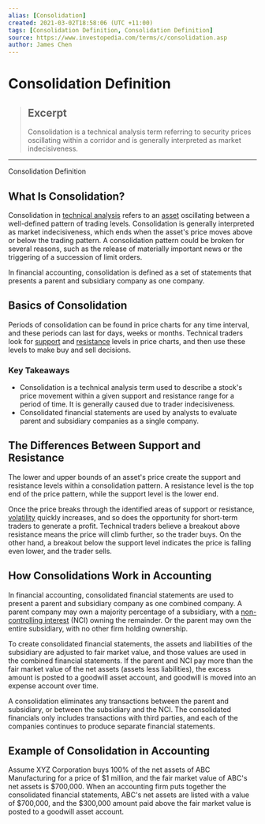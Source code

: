 ```yaml
---
alias: [Consolidation]
created: 2021-03-02T18:58:06 (UTC +11:00)
tags: [Consolidation Definition, Consolidation Definition]
source: https://www.investopedia.com/terms/c/consolidation.asp
author: James Chen
---
```


# Consolidation Definition

> ## Excerpt
> Consolidation is a technical analysis term referring to security prices oscillating within a corridor and is generally interpreted as market indecisiveness.

---

Consolidation Definition
## What Is Consolidation?

Consolidation in [technical analysis](https://www.investopedia.com/terms/t/technicalanalysis.asp) refers to an [asset](https://www.investopedia.com/terms/a/asset.asp) oscillating between a well-defined pattern of trading levels. Consolidation is generally interpreted as market indecisiveness, which ends when the asset's price moves above or below the trading pattern. A consolidation pattern could be broken for several reasons, such as the release of materially important news or the triggering of a succession of limit orders.

In financial accounting, consolidation is defined as a set of statements that presents a parent and subsidiary company as one company.

## Basics of Consolidation

Periods of consolidation can be found in price charts for any time interval, and these periods can last for days, weeks or months. Technical traders look for [support](https://www.investopedia.com/terms/s/support.asp) and [resistance](https://www.investopedia.com/terms/r/resistance.asp) levels in price charts, and then use these levels to make buy and sell decisions.

### Key Takeaways

-   Consolidation is a technical analysis term used to describe a stock's price movement within a given support and resistance range for a period of time. It is generally caused due to trader indecisiveness.
-   Consolidated financial statements are used by analysts to evaluate parent and subsidiary companies as a single company.

## The Differences Between Support and Resistance

The lower and upper bounds of an asset's price create the support and resistance levels within a consolidation pattern. A resistance level is the top end of the price pattern, while the support level is the lower end.

Once the price breaks through the identified areas of support or resistance, [volatility](https://www.investopedia.com/terms/v/volatility.asp) quickly increases, and so does the opportunity for short-term traders to generate a profit. Technical traders believe a breakout above resistance means the price will climb further, so the trader buys. On the other hand, a breakout below the support level indicates the price is falling even lower, and the trader sells.

## How Consolidations Work in Accounting

In financial accounting, consolidated financial statements are used to present a parent and subsidiary company as one combined company. A parent company may own a majority percentage of a subsidiary, with a [non-controlling interest](https://www.investopedia.com/terms/n/noncontrolling_interest.asp) (NCI) owning the remainder. Or the parent may own the entire subsidiary, with no other firm holding ownership.

To create consolidated financial statements, the assets and liabilities of the subsidiary are adjusted to fair market value, and those values are used in the combined financial statements. If the parent and NCI pay more than the fair market value of the net assets (assets less liabilities), the excess amount is posted to a goodwill asset account, and goodwill is moved into an expense account over time.

A consolidation eliminates any transactions between the parent and subsidiary, or between the subsidiary and the NCI. The consolidated financials only includes transactions with third parties, and each of the companies continues to produce separate financial statements.

## Example of Consolidation in Accounting

Assume XYZ Corporation buys 100% of the net assets of ABC Manufacturing for a price of $1 million, and the fair market value of ABC's net assets is $700,000. When an accounting firm puts together the consolidated financial statements, ABC's net assets are listed with a value of $700,000, and the $300,000 amount paid above the fair market value is posted to a goodwill asset account.

